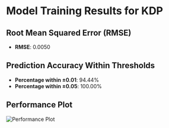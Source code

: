 # Model Training Results for KDP

## Root Mean Squared Error (RMSE)
- **RMSE**: 0.0050

## Prediction Accuracy Within Thresholds
- **Percentage within ±0.01**: 94.44%
- **Percentage within ±0.05**: 100.00%

## Performance Plot
![Performance Plot](../imgs/KDP.png)
